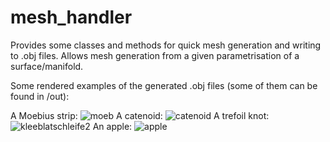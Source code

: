 # mesh_handler

Provides some classes and methods for quick mesh generation and writing to .obj files.
Allows mesh generation from a given parametrisation of a surface/manifold.

Some rendered examples of the generated .obj files (some of them can be found in /out):

A Moebius strip:
![moeb](https://user-images.githubusercontent.com/80098282/125702241-6d739ab7-56e2-4c67-9e19-88266c3e9129.jpg)
A catenoid:
![catenoid](https://user-images.githubusercontent.com/80098282/125702393-b42d5fa6-4263-49c6-a5db-7becf67bd257.jpg)
A trefoil knot:
![kleeblatschleife2](https://user-images.githubusercontent.com/80098282/125701964-b2c0f171-08d4-4415-be75-f29c0b15e105.jpg)
An apple:
![apple](https://user-images.githubusercontent.com/80098282/125702158-078df84f-e50b-4f91-a5ed-ebc6c2c414e1.jpg)
